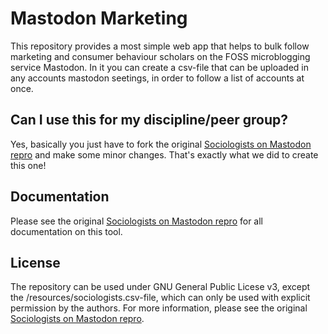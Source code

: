 # Mastodon Marketing

This repository provides a most simple web app that helps to bulk follow marketing and consumer behaviour scholars on the FOSS microblogging service Mastodon. In it you can create a csv-file that can be uploaded in any accounts mastodon seetings, in order to follow a list of accounts at once.

## Can I use this for my discipline/peer group?

Yes, basically you just have to fork the original [Sociologists on Mastodon repro](https://trutzig89182.github.io/Mastodon-Sociologists/) and make some minor changes. That's exactly what we did to create this one!

## Documentation

Please see the original [Sociologists on Mastodon repro](https://trutzig89182.github.io/Mastodon-Sociologists/) for all documentation on this tool. 

## License

The repository can be used under GNU General Public Licese v3, except the /resources/sociologists.csv-file, which can only be used with explicit permission by the authors. For more information, please see the original [Sociologists on Mastodon repro](https://trutzig89182.github.io/Mastodon-Sociologists/).
